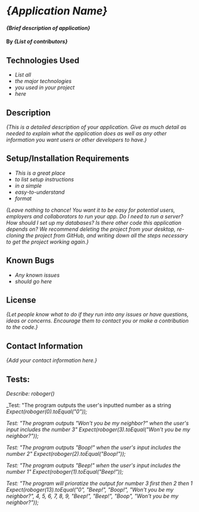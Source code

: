 # _{Application Name}_

#### _{Brief description of application}_

#### By _**{List of contributors}**_

## Technologies Used

* _List all_
* _the major technologies_
* _you used in your project_
* _here_

## Description

_{This is a detailed description of your application. Give as much detail as needed to explain what the application does as well as any other information you want users or other developers to have.}_

## Setup/Installation Requirements

* _This is a great place_
* _to list setup instructions_
* _in a simple_
* _easy-to-understand_
* _format_

_{Leave nothing to chance! You want it to be easy for potential users, employers and collaborators to run your app. Do I need to run a server? How should I set up my databases? Is there other code this application depends on? We recommend deleting the project from your desktop, re-cloning the project from GitHub, and writing down all the steps necessary to get the project working again.}_

## Known Bugs

* _Any known issues_
* _should go here_

## License

_{Let people know what to do if they run into any issues or have questions, ideas or concerns.  Encourage them to contact you or make a contribution to the code.}_

## Contact Information

_{Add your contact information here.}_


## Tests:
_Describe: roboger()_

_Test: "The program outputs the user's inputted number as a string
_Expect(roboger(0).toEqual("0"));_

_Test: "The program outputs "Won't you be my neighbor?" when the user's input includes the number 3"_
_Expect(roboger(3).toEqual("Won't you be my neighbor?"));_

_Test: "The program outputs "Boop!" when the user's input includes the number 2"_
_Expect(roboger(2).toEqual("Boop!"));_

_Test: "The program outputs "Beep!" when the user's input includes the number 1"_
_Expect(roboger(1).toEqual("Beep!"));_

_Test: "The program will prioratize the output for number 3 first then 2 then 1_
_Expect(roboger(13).toEqual("0", "Beep!", "Boop!", "Won't you be my neighbor?", 4, 5, 6, 7, 8, 9, "Beep!", "Beep!", "Boop", "Won't you be my neighbor?"));_